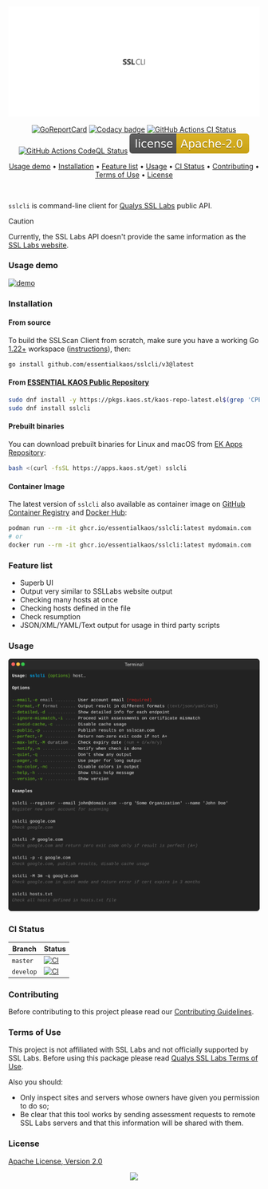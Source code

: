 <p align="center"><a href="#readme"><img src=".github/images/card.svg"/></a></p>

<p align="center">
  <a href="https://kaos.sh/r/sslcli"><img src="https://kaos.sh/r/sslcli.svg" alt="GoReportCard" /></a>
  <a href="https://kaos.sh/y/sslcli"><img src="https://kaos.sh/y/cb0c9951ae5c4ac89ea6192e9bfb170f.svg" alt="Codacy badge" /></a>
  <a href="https://kaos.sh/w/sslcli/ci-push"><img src="https://kaos.sh/w/sslcli/ci-push.svg" alt="GitHub Actions CI Status" /></a>
  <a href="https://kaos.sh/w/sslcli/codeql"><img src="https://kaos.sh/w/sslcli/codeql.svg" alt="GitHub Actions CodeQL Status" /></a>
  <a href="#license"><img src=".github/images/license.svg"/></a>
</p>

<p align="center"><a href="#usage-demo">Usage demo</a> • <a href="#installation">Installation</a> • <a href="#feature-list">Feature list</a> • <a href="#usage">Usage</a> • <a href="#ci-status">CI Status</a> • <a href="#contributing">Contributing</a> • <a href="#terms-of-use">Terms of Use</a> • <a href="#license">License</a></p>

<br/>

`sslcli` is command-line client for <a href="https://www.ssllabs.com">Qualys SSL Labs</a> public API.

> [!CAUTION]
> Currently, the SSL Labs API doesn't provide the same information as the [SSL Labs website](https://www.ssllabs.com/ssltest/).

### Usage demo

[![demo](https://gh.kaos.st/sslcli-275.gif)](#usage-demo)

### Installation

#### From source

To build the SSLScan Client from scratch, make sure you have a working Go [1.22+](https://github.com/essentialkaos/.github/blob/master/GO-VERSION-SUPPORT.md) workspace ([instructions](https://go.dev/doc/install)), then:

```
go install github.com/essentialkaos/sslcli/v3@latest
```

#### From [ESSENTIAL KAOS Public Repository](https://kaos.sh/kaos-repo)

```bash
sudo dnf install -y https://pkgs.kaos.st/kaos-repo-latest.el$(grep 'CPE_NAME' /etc/os-release | tr -d '"' | cut -d':' -f5).noarch.rpm
sudo dnf install sslcli
```

#### Prebuilt binaries

You can download prebuilt binaries for Linux and macOS from [EK Apps Repository](https://apps.kaos.st/sslcli/latest):

```bash
bash <(curl -fsSL https://apps.kaos.st/get) sslcli
```

#### Container Image

The latest version of `sslcli` also available as container image on [GitHub Container Registry](https://kaos.sh/p/sslcli) and [Docker Hub](https://kaos.sh/d/sslcli):

```bash
podman run --rm -it ghcr.io/essentialkaos/sslcli:latest mydomain.com
# or
docker run --rm -it ghcr.io/essentialkaos/sslcli:latest mydomain.com
```

### Feature list

* Superb UI
* Output very similar to SSLLabs website output
* Checking many hosts at once
* Checking hosts defined in the file
* Check resumption
* JSON/XML/YAML/Text output for usage in third party scripts

### Usage

<img src=".github/images/usage.svg" />

### CI Status

| Branch | Status |
|------------|--------|
| `master` | [![CI](https://kaos.sh/w/sslcli/ci-push.svg?branch=master)](https://kaos.sh/w/sslcli/ci-push?query=branch:master) |
| `develop` | [![CI](https://kaos.sh/w/sslcli/ci-push.svg?branch=develop)](https://kaos.sh/w/sslcli/ci-push?query=branch:develop) |

### Contributing

Before contributing to this project please read our [Contributing Guidelines](https://github.com/essentialkaos/contributing-guidelines#contributing-guidelines).

### Terms of Use

This project is not affiliated with SSL Labs and not officially supported by SSL Labs. Before using this package please read [Qualys SSL Labs Terms of Use](https://www.ssllabs.com/downloads/Qualys_SSL_Labs_Terms_of_Use.pdf).

Also you should:

* Only inspect sites and servers whose owners have given you permission to do so;
* Be clear that this tool works by sending assessment requests to remote SSL Labs servers and that this information will be shared with them.

### License

[Apache License, Version 2.0](https://www.apache.org/licenses/LICENSE-2.0)

<p align="center"><a href="https://essentialkaos.com"><img src="https://gh.kaos.st/ekgh.svg"/></a></p>
